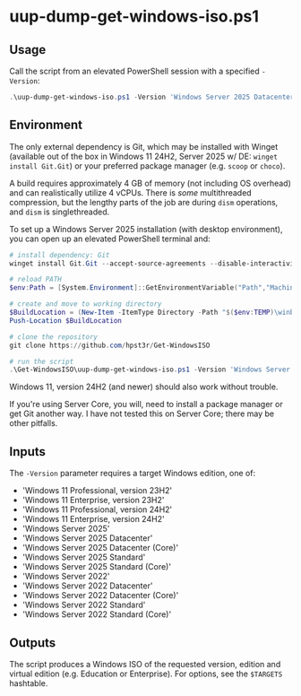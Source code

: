 # uup-dump-get-windows-iso.ps1

## Usage

Call the script from an elevated PowerShell session with a specified `-Version`:

```PowerShell
.\uup-dump-get-windows-iso.ps1 -Version 'Windows Server 2025 Datacenter (Core)'
```

## Environment

The only external dependency is Git, which may be installed with Winget
(available out of the box in Windows 11 24H2, Server 2025 w/ DE:
`winget install Git.Git`) or your preferred package manager
(e.g. `scoop` or `choco`).

A build requires approximately 4 GB of memory (not including OS overhead)
and can realistically utilize 4 vCPUs. There is *some* multithreaded
compression, but the lengthy parts of the job are during `dism` operations,
and `dism` is singlethreaded.

To set up a Windows Server 2025 installation (with desktop environment),
you can open up an elevated PowerShell terminal and:

```PowerShell
# install dependency: Git
winget install Git.Git --accept-source-agreements --disable-interactivity

# reload PATH
$env:Path = [System.Environment]::GetEnvironmentVariable("Path","Machine") + ";" + [System.Environment]::GetEnvironmentVariable("Path","User")

# create and move to working directory
$BuildLocation = (New-Item -ItemType Directory -Path "$($env:TEMP)\winbuild-$(Get-Date -UFormat %s)")
Push-Location $BuildLocation

# clone the repository
git clone https://github.com/hpst3r/Get-WindowsISO

# run the script
.\Get-WindowsISO\uup-dump-get-windows-iso.ps1 -Version 'Windows Server 2025 Datacenter (Core)'
```

Windows 11, version 24H2 (and newer) should also work without trouble.

If you're using Server Core, you will, need to install a package manager
or get Git another way. I have not tested this on Server Core;
there may be other pitfalls.

## Inputs

The `-Version` parameter requires a target Windows edition, one of:

- 'Windows 11 Professional, version 23H2'
- 'Windows 11 Enterprise, version 23H2'
- 'Windows 11 Professional, version 24H2'
- 'Windows 11 Enterprise, version 24H2'
- 'Windows Server 2025'
- 'Windows Server 2025 Datacenter'
- 'Windows Server 2025 Datacenter (Core)'
- 'Windows Server 2025 Standard'
- 'Windows Server 2025 Standard (Core)'
- 'Windows Server 2022'
- 'Windows Server 2022 Datacenter'
- 'Windows Server 2022 Datacenter (Core)'
- 'Windows Server 2022 Standard'
- 'Windows Server 2022 Standard (Core)'

## Outputs

The script produces a Windows ISO of the requested version, edition and
virtual edition (e.g. Education or Enterprise). For options, see the
`$TARGETS` hashtable.
